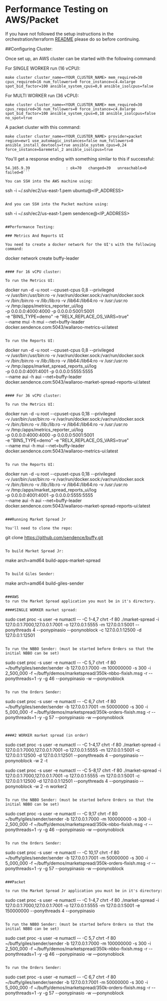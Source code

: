 # Performance Testing on AWS/Packet

If you have not followed the setup instructions in the orchestration/terraform [README](https://github.com/Sendence/buffy/tree/master/orchestration/terraform) please do so before continuing.

##Configuring Cluster:

Once set up, an AWS cluster can be started with the following command:

For SINGLE WORKER run (16 vCPU):
```
make cluster cluster_name=<YOUR_CLUSTER_NAME> mem_required=30 cpus_required=16 num_followers=0 force_instance=c4.4xlarge spot_bid_factor=100 ansible_system_cpus=0,8 ansible_isolcpus=false
```

For MULTI WORKER run (36 vCPU):
```
make cluster cluster_name=<YOUR_CLUSTER_NAME> mem_required=30 cpus_required=36 num_followers=0 force_instance=c4.8xlarge spot_bid_factor=100 ansible_system_cpus=0,18 ansible_isolcpus=false no_spot=true
```


A packet cluster with this command:
```
make cluster cluster_name=<YOUR_CLUSTER_NAME> provider=packet region=ewr1 use_automagic_instances=false num_followers=0 ansible_install_devtools=true ansible_system_cpus=0,24 force_instance=baremetal_2 ansible_isolcpus=true
```


You'll get a response ending with something similar to this if successful:
```PLAY RECAP *********************************************************************
54.165.9.39                : ok=70   changed=39   unreachable=0    failed=0```

You can SSH into the AWS machine using:
```
ssh -i ~/.ssh/ec2/us-east-1.pem ubuntu@<IP_ADDRESS>
```

And you can SSH into the Packet machine using:
```
ssh -i ~/.ssh/ec2/us-east-1.pem sendence@<IP_ADDRESS>
```

##Performance Testing:

### Metrics And Reports UI

You need to create a docker network for the UI's with the following command:
```
docker network create buffy-leader
```

#### For 16 vCPU cluster:

To run the Metrics UI:
```
docker run -d -u root --cpuset-cpus 0,8 --privileged  \
-v /usr/bin:/usr/bin:ro   -v /var/run/docker.sock:/var/run/docker.sock \
-v /bin:/bin:ro  -v /lib:/lib:ro  -v /lib64:/lib64:ro  -v /usr:/usr:ro  \
-v /tmp:/apps/metrics_reporter_ui/log  \
-p 0.0.0.0:4000:4000 -p 0.0.0.0:5001:5001 \
-e "BINS_TYPE=demo" -e "RELX_REPLACE_OS_VARS=true" \
--name mui -h mui --net=buffy-leader \
docker.sendence.com:5043/wallaroo-metrics-ui:latest
```

To run the Reports UI:
```
docker run -d -u root --cpuset-cpus 0,8 --privileged \
-v /usr/bin:/usr/bin:ro   -v /var/run/docker.sock:/var/run/docker.sock \
-v /bin:/bin:ro  -v /lib:/lib:ro  -v /lib64:/lib64:ro  -v /usr:/usr:ro  \
-v /tmp:/apps/market_spread_reports_ui/log \
-p 0.0.0.0:4001:4001 -p 0.0.0.0:5555:5555 \
--name aui -h aui --net=buffy-leader \
docker.sendence.com:5043/wallaroo-market-spread-reports-ui:latest
```

#### For 36 vCPU cluster:

To run the Metrics UI:
```
docker run -d -u root --cpuset-cpus 0,18 --privileged  \
-v /usr/bin:/usr/bin:ro   -v /var/run/docker.sock:/var/run/docker.sock \
-v /bin:/bin:ro  -v /lib:/lib:ro  -v /lib64:/lib64:ro  -v /usr:/usr:ro  \
-v /tmp:/apps/metrics_reporter_ui/log  \
-p 0.0.0.0:4000:4000 -p 0.0.0.0:5001:5001 \
-e "BINS_TYPE=demo" -e "RELX_REPLACE_OS_VARS=true" \
--name mui -h mui --net=buffy-leader \
docker.sendence.com:5043/wallaroo-metrics-ui:latest
```

To run the Reports UI:
```
docker run -d -u root --cpuset-cpus 0,18 --privileged \
-v /usr/bin:/usr/bin:ro   -v /var/run/docker.sock:/var/run/docker.sock \
-v /bin:/bin:ro  -v /lib:/lib:ro  -v /lib64:/lib64:ro  -v /usr:/usr:ro  \
-v /tmp:/apps/market_spread_reports_ui/log \
-p 0.0.0.0:4001:4001 -p 0.0.0.0:5555:5555 \
--name aui -h aui --net=buffy-leader \
docker.sendence.com:5043/wallaroo-market-spread-reports-ui:latest
```

###Running Market Spread Jr

You'll need to clone the repo:
```
git clone https://github.com/sendence/buffy.git
```

To build Market Spread Jr:
```
make arch=amd64 build-apps-market-spread
```

To build Giles Sender:
```
make arch=amd64 build-giles-sender
```

###AWS
to run the Market Spread application you must be in it's directory.

####SINGLE WORKER market spread:
```
sudo cset proc -s user -e numactl -- -C 1-4,7 chrt -f 80 ./market-spread -i 127.0.0.1:7000,127.0.0.1:7001 -o 127.0.0.1:5555 -m 127.0.0.1:5001 --ponythreads 4 --ponypinasio --ponynoblock -c 127.0.0.1:12500 -d 127.0.0.1:12501
```

To run the NBBO Sender: (must be started before Orders so that the initial NBBO can be set)
```
sudo cset proc -s user -e numactl -- -C 5,7 chrt -f 80 ~/buffy/giles/sender/sender -b 127.0.0.1:7000 -m 100000000 -s 300 -i 2_500_000 -f ~/buffy/demos/marketspread/350k-nbbo-fixish.msg -r --ponythreads=1 -y -g 46 --ponypinasio -w —ponynoblock
```

To run the Orders Sender:
```
sudo cset proc -s user -e numactl -- -C 6,7 chrt -f 80 ~/buffy/giles/sender/sender -b 127.0.0.1:7001 -m 50000000 -s 300 -i 5_000_000 -f ~/buffy/demos/marketspread/350k-orders-fixish.msg -r --ponythreads=1 -y -g 57 --ponypinasio -w —ponynoblock
```


####2 WORKER market spread (in order)
```
sudo cset proc -s user -e numactl -- -C 1-4,17 chrt -f 80 ./market-spread -i 127.0.0.1:7000,127.0.0.1:7001 -o 127.0.0.1:5555 -m 127.0.0.1:5001 -c 127.0.0.1:12500 -d 127.0.0.1:12501 --ponythreads 4 --ponypinasio --ponynoblock -w 2 -t

sudo cset proc -s user -e numactl -- -C 5-8,17 chrt -f 80 ./market-spread -i 127.0.0.1:7000,127.0.0.1:7001 -o 127.0.0.1:5555 -m 127.0.0.1:5001 -c 127.0.0.1:12500 -d 127.0.0.1:12501 --ponythreads 4 --ponypinasio --ponynoblock -w 2 -n worker2
```

To run the NBBO Sender: (must be started before Orders so that the initial NBBO can be set)
```
sudo cset proc -s user -e numactl -- -C 9,17 chrt -f 80 ~/buffy/giles/sender/sender -b 127.0.0.1:7000 -m 100000000 -s 300 -i 2_500_000 -f ~/buffy/demos/marketspread/350k-nbbo-fixish.msg -r --ponythreads=1 -y -g 46 --ponypinasio -w —ponynoblock
```

To run the Orders Sender:
```
sudo cset proc -s user -e numactl -- -C 10,17 chrt -f 80 ~/buffy/giles/sender/sender -b 127.0.0.1:7001 -m 50000000 -s 300 -i 5_000_000 -f ~/buffy/demos/marketspread/350k-orders-fixish.msg -r --ponythreads=1 -y -g 57 --ponypinasio -w —ponynoblock
```

###Packet

to run the Market Spread Jr application you must be in it's directory:

```
sudo cset proc -s user -e numactl -- -C 1-4,7 chrt -f 80 ./market-spread -i 127.0.0.1:7000,127.0.0.1:7001 -o 127.0.0.1:5555 -m 127.0.0.1:5001 -e 150000000 --ponythreads 4 --ponypinasio
```

To run the NBBO Sender: (must be started before Orders so that the initial NBBO can be set)

```
sudo cset proc -s user -e numactl -- -C 5,7 chrt -f 80 ~/buffy/giles/sender/sender -b 127.0.0.1:7000 -m 100000000 -s 300 -i 2_500_000 -f ~/buffy/demos/marketspread/350k-nbbo-fixish.msg -r --ponythreads=1 -y -g 46 --ponypinasio -w —ponynoblock
```

To run the Orders Sender:

```
sudo cset proc -s user -e numactl -- -C 6,7 chrt -f 80 ~/buffy/giles/sender/sender -b 127.0.0.1:7001 -m 50000000 -s 300 -i 5_000_000 -f ~/buffy/demos/marketspread/350k-orders-fixish.msg -r --ponythreads=1 -y -g 57 --ponypinasio -w —ponynoblock
```
